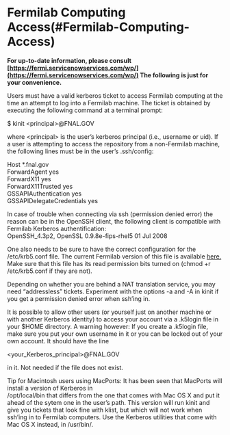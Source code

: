Fermilab Computing Access(#Fermilab-Computing-Access)
========================================================

**For up-to-date information, please consult [https://fermi.servicenowservices.com/wp/](https://fermi.servicenowservices.com/wp/) The following is just for your convenience.**

Users must have a valid kerberos ticket to access Fermilab computing at the time an attempt to log into a Fermilab machine. The ticket is obtained by executing the following command at a terminal prompt:

\$ kinit \<principal\>@FNAL.GOV

where \<principal\> is the user’s kerberos principal (i.e., username or uid). If a user is attempting to access the repository from a non-Fermilab machine, the following lines must be in the user’s .ssh/config:

Host \*.fnal.gov\
ForwardAgent yes\
ForwardX11 yes\
ForwardX11Trusted yes\
GSSAPIAuthentication yes\
GSSAPIDelegateCredentials yes

In case of trouble when connecting via ssh (permission denied error) the reason can be in the OpenSSH client, the following client is compatible with Fermilab Kerberos authentification:\
OpenSSH\_4.3p2, OpenSSL 0.9.8e-fips-rhel5 01 Jul 2008

One also needs to be sure to have the correct configuration for the /etc/krb5.conf file. The current Fermilab version of this file is available [here.](http://computing.fnal.gov/authentication/krb5conf/) Make sure that this file has its read permission bits turned on (chmod +r /etc/krb5.conf if they are not).

Depending on whether you are behind a NAT translation service, you may need “addressless” tickets. Experiment with the options -a and -A in kinit if you get a permission denied error when ssh’ing in.

It is possible to allow other users (or yourself just on another machine or with another Kerberos identity) to access your account via a .k5login file in your \$HOME directory. A warning however: If you create a .k5login file, make sure you put your own username in it or you can be locked out of your own account. It should have the line

\<your\_Kerberos\_principal\>@FNAL.GOV

in it. Not needed if the file does not exist.

Tip for Macintosh users using MacPorts: It has been seen that MacPorts will install a version of Kerberos in\
/opt/local/bin that differs from the one that comes with Mac OS X and put it ahead of the sytem one in the user’s path. This version will run kinit and give you tickets that look fine with klist, but which will not work when ssh’ing in to Fermilab computers. Use the Kerberos utilities that come with Mac OS X instead, in /usr/bin/.
